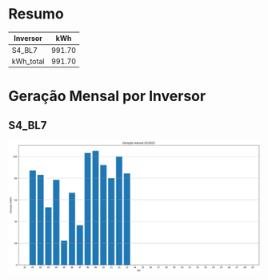 # Resumo
| Inversor | kWh    |
| -------- | ------ |
| S4_BL7       | 991.70 |
| kWh_total       | 991.70 |
# Geração Mensal por Inversor
## S4_BL7
![My Image](plots/S4_BL7.png)
